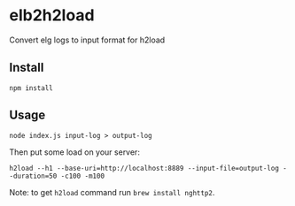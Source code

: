 # elb2h2load

Convert elg logs to input format for h2load


## Install

```
npm install
```

## Usage

```
node index.js input-log > output-log
```

Then put some load on your server:

```
h2load --h1 --base-uri=http://localhost:8889 --input-file=output-log --duration=50 -c100 -m100
```

Note: to get `h2load` command run `brew install nghttp2`.
